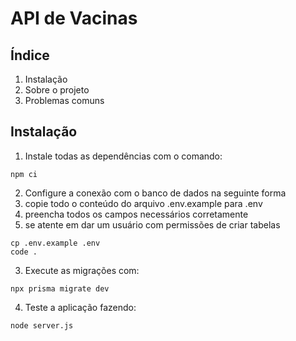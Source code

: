 # API de Vacinas

## Índice

1. Instalação
2. Sobre o projeto
3. Problemas comuns

## Instalação

1. Instale todas as dependências com o comando:
```
npm ci
```
2. Configure a conexão com o banco de dados na seguinte forma
  1. copie todo o conteúdo do arquivo .env.example para .env
  2. preencha todos os campos necessários corretamente
  3. se atente em dar um usuário com permissões de criar tabelas 
```
cp .env.example .env
code .
```
3. Execute as migrações com:
```
npx prisma migrate dev
```
4. Teste a aplicação fazendo:
```
node server.js
```
